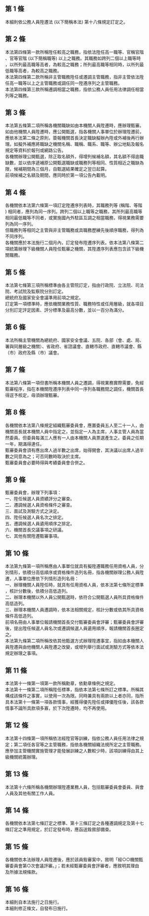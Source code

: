 第 1 條
-------
本細則依公務人員陞遷法 (以下簡稱本法) 第十八條規定訂定之。

第 2 條
-------
本法第四條第一款所稱陞任較高之職務，指依法陞任高一職等、官稱官階  
、官等官階 (以下簡稱職等) 以上之職務。其職務如跨列二個以上職等時  
，以所列最高職等高者，為較高之職務；所列最高職等相同時，以所列最  
低職等高者，為較高之職務。  
本法第四條第二款所稱非主管職務陞任或遷調主管職務，指非主管依法陞  
任高一職等以上之主管職務或調任同一陞遷序列之主管職務。  
本法第四條第三款所稱遷調相當之職務，指依公務人員任用法律調任相當  
列等之職務。

第 3 條
-------
本法第五條第二項所稱各機關職缺如由本機關人員陞遷時，應辦理甄審。  
如由他機關人員陞遷時，應公開甄選，指各機關人事單位於辦理陞遷前，  
應依本法第二條之原則，簽報機關首長決定職缺擬辦內陞或外補後再行辦  
理。如擬外補應將職缺之機關名稱、職稱、職系、職等、辦公地點及報名  
規定等資料於報刊或網路公告。  
各機關辦理公開甄選，除正取名額外，得增列候補名額，其名額不得逾職  
缺數，並以依序遞補原公開甄選職缺或職務列等相同、性質相近之職缺為  
限，候補期間為三個月，自甄選結果確定之翌日起算。  
前項候補之名額及期間，應同時於第一項公告內載明。

第 4 條
-------
各機關依本法第六條第一項訂定陞遷序列表時，其職務列等 (稱階、等階  
) 相同者，應列為同一序列。跨列二個以上職等之職務，其所列最高職等  
相同最低職等不同者，或實施國內外駐區互調之相當職務，得視業務需要  
列為同一序列。  
但職務列等相同之主管與非主管職務或具職務歷練先後順序職務，得列為  
不同序列。  
各機關應於本法施行二個月內，訂定發布陞遷序列表。依本法第八條第二  
項統籌辦理下級機關人員陞任甄審之機關，其陞遷序列表應包含該下級機  
關職務。

第 5 條
-------
本法第七條第三項所稱標準由各主管院訂定，指由行政院、立法院、司法  
院、考試院及監察院分別訂定。  
總統府及國家安全會議準用前項之規定。  
訂定第一項標準時，應依機關業務性質、職務特性或任用層級，就各項目  
分別訂定評定因素、評分標準及最高分數，並以一百分為滿分。

第 6 條
-------
本法所稱主管機關為總統府、國家安全會議、五院、各部（會、處、局、  
署與同層級之機關）、省政府、省諮議會、直轄市政府、直轄市議會、縣  
（市）政府及縣（市）議會。

第 7 條
-------
本法第八條第一項但書所稱本機關人員之遷調，得視業務實際需要，免經  
甄審程序，指在本機關陞遷序列表中同一序列各職務間之調任，機關首長  
得逕予核定，毋須辦理甄審。

第 8 條
-------
各機關依本法第八條規定組織甄審委員會，應置委員五人至二十一人，由  
機關首長就本機關人員中指定之，並指定一人為主席，人事主管人員為當  
然委員。但委員每滿三人應有一人由本機關人員票選產生之。委員之任期  
一年，期滿得連任。  
甄審委員會須有應出席人過半數之出席，始得開會，其決議以出席人過半  
數之同意為之；可否同數時取決於主席。  
甄審委員會必要時得與考績委員會合併之。

第 9 條
-------
甄審委員會，辦理下列事項：  
一、陞任候選人員資績評分之審查。  
二、遷調候選人員資格條件之審查。  
三、面試及測驗方式之決定。  
四、陞任候選人員名次之排定。  
五、遷調候選人員遴用順序之排定。  
六、機關首長交議事項之研議。  
七、其他有關陞遷甄審事項。

第 10 條
--------
本法第九條第一項所稱應由人事單位就具有擬陞遷職務任用資格人員，分  
別情形，依積分高低順序或資格條件造列名冊，指各機關辦理公務人員陞  
遷，人事單位應依下列情形造列名冊：  
一、辦理機關人員陞任時，就具有任用資格人員，依本法第七條所定標準  
    ，核計分數後，依積分高低造列。  
二、辦理本機關以外人員公開甄選時，依符合公開甄選人員所具資格條件  
    高低造列。  
三、辦理本機關人員遷調時，依本法相關規定，核計分數或依其所具資格  
    條件高低造列。  
前項名冊由人事單位報請機關首長交付甄審委員會評審；甄審委員會評審  
後，提出陞任候選人員名次或遷調候選人員遴用順序，報請機關首長圈定  
之。  
本法第九條第二項所稱改依其他甄選方式辦理陞遷事宜，指如由本機關人  
員陞遷與由他機關人員陞遷之改變，或增列舉行面試或測驗方式等依本法  
規定辦理之事項。

第 11 條
--------
本法第十一條第一項第一款所稱勳章，依勳章條例之規定。  
本法第十一條第二項所稱陞任標準，指依本法第七條所訂之標準。所稱其  
構成該條件之事實，以使用一次為限。同時兼具有兩款以上者亦同，指所  
具本法第十一條第一項各款情事，經獲得優先陞任或擇優陞任後，該各款  
情事不論所具款項多寡，於下次陞遷時，均不再使用。

第 12 條
--------
本法第十四條第一項所稱依法經陞官等訓練，指依公務人員任用法律之規  
定；第二項任各官等之主管職務，指依各機關組織法規所定之主管職務。  
應參加主管機關實施管理才能發展訓練之人數較少時，該項訓練得由其上  
級機關統籌辦理。

第 13 條
--------
本法第十六條所稱各機關辦理陞遷業務人員，包括甄審委員會委員、與會  
人員及其他有關工作人員。

第 14 條
--------
各機關依本法第七條訂定之標準、第十三條訂定之各種遷調規定及第十七  
條訂定之準用規定，於訂定發布時，應函送銓敘部備查。

第 15 條
--------
各機關依本法辦理人員陞遷後，應於該員銓審案中，敘明「經○○機關甄  
審委員會第○次會議評審。」；若未經甄審委員會評審者，應敘明其理由  
及所據法規條款。

第 16 條
--------
本細則自本法施行之日施行。  
本細則修正條文，自發布日施行。

